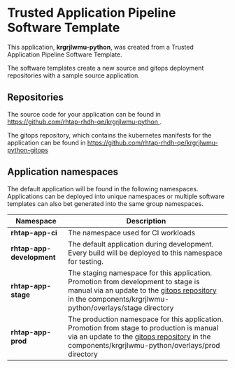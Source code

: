# Trusted Application Pipeline Software Template

This application, **krgrjlwmu-python**, was created from a Trusted Application Pipeline Software Template.

The software templates create a new source and gitops deployment repositories with a sample source application. 

## Repositories

The source code for your application can be found in [https://github.com/rhtap-rhdh-qe/krgrjlwmu-python ](https://github.com/rhtap-rhdh-qe/krgrjlwmu-python ).
 
The gitops repository, which contains the kubernetes manifests for the application can be found in 
[https://github.com/rhtap-rhdh-qe/krgrjlwmu-python-gitops ](https://github.com/rhtap-rhdh-qe/krgrjlwmu-python-gitops ) 

## Application namespaces 

The default application will be found in the following namespaces. Applications can be deployed into unique namespaces or multiple software templates can also bet generated into the same group namespaces.  

|  Namespace   |  Description   |  
| -------- | -------- |
| **rhtap-app-ci** | The namespace used for CI workloads |
| **rhtap-app-development** | The default application during development. Every build will be deployed to this namespace for testing. |
| **rhtap-app-stage** | The staging namespace for this application. Promotion from development to stage is manual via an update to the [gitops repository](https://github.com/rhtap-rhdh-qe/krgrjlwmu-python-gitops ) in the components/krgrjlwmu-python/overlays/stage directory |
| **rhtap-app-prod** | The production namespace for this application. Promotion from stage to production is manual via an update to the [gitops repository](https://github.com/rhtap-rhdh-qe/krgrjlwmu-python-gitops ) in the components/krgrjlwmu-python/overlays/prod directory |